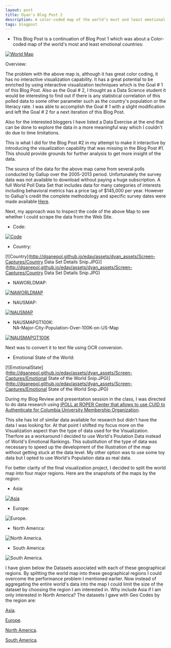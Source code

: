 ```yaml
---
layout: post
title: Dyan's Blog Post 2
description: A color-coded map of the world’s most and least emotional countries - Revisited 
tags: blogpost
---
```


* This Blog Post is a continuation of Blog Post 1 which was about a Color-coded map of the world's most and least emotional countries: <br> 


[![World Map](http://ganepola.github.io/edav/assets/dyan_assets/emotional-countries.JPG)](http://ganepola.github.io/edav/assets/dyan_assets/emotional-countries.JPG)


Overview:

The problem with the above map is, although it has great color coding, it has no interactive visualization capability. It has a great potential to be enriched by using interactive visualization techniques which is the Goal # 1 of this Blog Post. Also as the Goal # 2, I thought as a Data Science student it would be interesting to find out if there is any statistical correlation of this polled data to some other parameter such as the country's population or the literacy rate. I was able to accomplish the Goal # 1 with a slight modification and left the Goal # 2 for a next iteration of this Blog Post. 

Also for the interested bloggers I have listed a Data Exercise at the end that can be done to explore the data in a more meaningful way which I couldn't do due to time limitations.     


This is what I did for the Blog Post #2 in my attempt to make it interactive by introducing the visualization capability that was missing in the Blog Post #1. This should provide grounds for further analysis to get more insight of the data.

The source of the data for the above map came from several polls conducted by Gallup over the 2005-2013 period. Unfortunately the survey data was not available to download without paying a huge subscription. A full World Poll Data Set that includes data for many categories of interests including behavioral metrics has a price tag of $145,000 per year. However to Gallup's credit the complete methodology and specific survey dates were made available [Here](http://www.gallup.com/strategicconsulting/128171/Country-Data-Set-Details.aspx).  

Next, my approach was to Inspect the code of the above Map to see whether I could scrape the data from the Web Site.

* Code: <br>

[![Code](http://dganepol.github.io/edav/assets/dyan_assets/Screen-Captures/Snippet-of-Gallup-Map.JPG)](http://dganepol.github.io/edav/assets/dyan_assets/Screen-Captures/Snippet-of-Gallup-Map.JPG)

* Country: <br>

[![Country](http://dganepol.github.io/edav/assets/dyan_assets/Screen-Captures/Country Data Set Details Snip.JPG)](http://dganepol.github.io/edav/assets/dyan_assets/Screen-Captures/Country Data Set Details Snip.JPG)


* NAWORLDMAP: <br>

[![NAWORLDMAP](http://dganepol.github.io/edav/assets/dyan_assets/Screen-Captures/NA-Major-City-Population-Over-1Million-on-World-Map.JPG)](http://dganepol.github.io/edav/assets/dyan_assets/Screen-Captures/NA-Major-City-Population-Over-1Million-on-World-Map.JPG)

* NAUSMAP: <br>


[![NAUSMAP](http://dganepol.github.io/edav/assets/dyan_assets/Screen-Captures/NA-Major-City-Population-Over-1Million-on-NAUS-Map.JPG)](http://dganepol.github.io/edav/assets/dyan_assets/Screen-Captures/NA-Major-City-Population-Over-1Million-on-NAUS-Map.JPG)


* NAUSMAPGT100K: <br>
NA-Major-City-Population-Over-100K-on-US-Map

[![NAUSMAPGT100K](http://dganepol.github.io/edav/assets/dyan_assets/Screen-Captures/NA-Major-City-Population-Over-100K-on-US-Map.JPG)](http://dganepol.github.io/edav/assets/dyan_assets/Screen-Captures/NA-Major-City-Population-Over-100K-on-US-Map.JPG)


Next was to convert it to text file using OCR conversion.

* Emotional State of the World: <br>

[![EmotionalState](http://dganepol.github.io/edav/assets/dyan_assets/Screen-Captures/Emotional State of the World Snip.JPG)](http://dganepol.github.io/edav/assets/dyan_assets/Screen-Captures/Emotional State of the World Snip.JPG)



During my Blog Review and presentation session in the class, I was directed to do data research using [iPOLL at ROPER Center that allows to use CUID to Authenticate for Columbia University Membership Organization](http://www.ropercenter.uconn.edu/membership/roper_members.html). 

This site has lot of similar data available for research but didn't have the data I was looking for. At that point I shifted my focus more on the Visualization aspect than the type of data used for the Visualization. Therfore as a workaround I decided to use World's Poulation Data instead of World's Emotional Rankings. This substitution of the type of data was necessary to speed up the development of the illustration of the map without getting stuck at the data level. My other option was to use some toy data but I opted to use World's Population data as real data.          

For better clarity of the final visualization project, I decided to split the world map into four major regions. Here are the snapshots of the maps by the region: 

* Asia: <br>

[![Asia](http://dganepol.github.io/edav/assets/dyan_assets/GeoMaps/Asia+35-11+180+73.jpg)](http://dganepol.github.io/edav/assets/dyan_assets/GeoMaps/Asia+35-11+180+73.jpg)

* Europe: <br>

![Europe](https://raw.githubusercontent.com/dganepol/edav/gh-pages/assets/dyan_assets/GeoMaps/Europe-27.16+37.5+46+78.5.jpg).

* North America: <br>

![North America](https://raw.githubusercontent.com/dganepol/edav/gh-pages/assets/dyan_assets/GeoMaps/NorthAmerica-179.5+10.7-49.9+87.9.jpg).

* South America: <br>

![South America](https://raw.githubusercontent.com/dganepol/edav/gh-pages/assets/dyan_assets/GeoMaps/southamerica-87.3-54.5-31.55+14.jpg).

I have given below  the Datasets associated with each of these geographical regions. By splitting the world map into these geographical regions I could overcome the performance problem I mentioned earlier. Now instead of aggregating the entire world's data into the map I could limit the size of the dataset by choosing the region I am interested in. Why include Asia if I am only interested in North America? The datasets I gave with Geo Codes by the region are: 

[Asia](https://github.com/dganepol/edav/blob/gh-pages/assets/dyan_assets/Asia-City,Country-English.txt).

[Europe](https://github.com/dganepol/edav/blob/gh-pages/assets/dyan_assets/Europe-City,Country-English.txt).

[North America](https://github.com/dganepol/edav/blob/gh-pages/assets/dyan_assets/NA-City,ST-English.txt).

[South America](https://github.com/dganepol/edav/blob/gh-pages/assets/dyan_assets/SA-City,Country-English.txt).